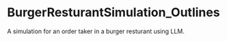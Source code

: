 # BurgerResturantSimulation_Outlines
A simulation for an order taker in a burger resturant using LLM.
